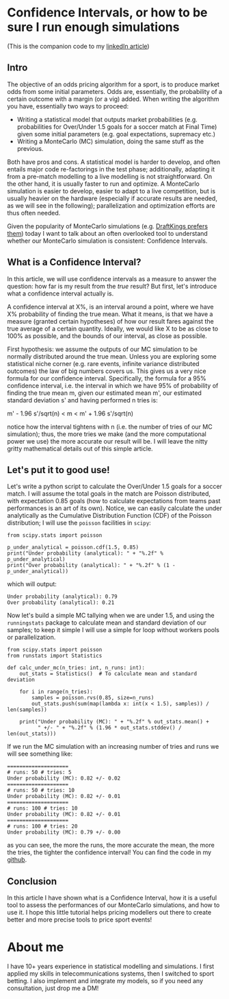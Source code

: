 # Confidence Intervals, or how to be sure I run enough simulations

(This is the companion code to my [linkedIn article](https://www.linkedin.com/pulse/confidence-intervals-how-sure-i-run-enough-antonio-franco-spruf/))

## Intro
The objective of an odds pricing algorithm for a sport, is to produce market odds from some initial parameters. Odds are, essentially, the probability of a certain outcome with a margin (or a vig) added. When writing the algorithm you have, essentially two ways to proceed:

- Writing a statistical model that outputs market probabilities (e.g. probabilities for Over/Under 1.5 goals for a soccer match at Final Time) given some initial parameters (e.g. goal expectations, supremacy etc.)
- Writing a MonteCarlo (MC) simulation, doing the same stuff as the previous.
	
Both have pros and cons. A statistical model is harder to develop, and often entails major code re-factorings in the test phase; additionally, adapting it from a pre-match modelling to a live modelling is not straightforward. On the other hand, it is usually faster to run and optimize. A MonteCarlo simulation is easier to develop, easier to adapt to a live competition, but is usually heavier on the hardware (especially if accurate results are needed, as we will see in the following); parallelization and optimization efforts are thus often needed. 

Given the popularity of MonteCarlo simulations (e.g. [DraftKings prefers them](https://medium.com/draftkings-engineering/building-a-tennis-simulation-d6afdaa97d19)) today I want to talk about an often overlooked tool to understand whether our MonteCarlo simulation is consistent: Confidence Intervals.

## What is a Confidence Interval?
In this article, we will use confidence intervals as a measure to answer the question: how far is my result from the _true_ result? But first, let's introduce what a confidence interval actually is.

A confidence interval at X%, is an interval around a point, where we have X% probability of finding the true mean. What it means, is that we have a measure (granted certain hypotheses) of how our result fares against the true average of a certain quantity. Ideally, we would like X to be as close to 100% as possible, and the bounds of our interval, as close as possible.

First hypothesis: we assume the outputs of our MC simulation to be normally distributed around the true mean. Unless you are exploring some statistical niche corner (e.g. rare events, infinite variance distributed outcomes) the law of big numbers covers us. This gives us a very nice formula for our confidence interval. Specifically, the formula for a 95% confidence interval, i.e. the interval in which we have 95% of probability of finding the true mean m, given our estimated mean m', our estimated standard deviation s' and having performed n tries is:

m' - 1.96 s'/sqrt(n) < m < m' + 1.96 s'/sqrt(n)

notice how the interval tightens with n (i.e. the number of tries of our MC simulation); thus, the more tries we make (and the more computational power we use) the more accurate our result will be. I will leave the nitty gritty mathematical details out of this simple article. 

## Let's put it to good use!
Let's write a python script to calculate the Over/Under 1.5 goals for a soccer match. I will assume the total goals in the match are Poisson distributed, with expectation 0.85 goals (how to calculate expectations from teams past performances is an art of its own). Notice, we can easily calculate the under analytically as the Cumulative Distribution Function (CDF) of the Poisson distribution; I will use the `poisson` facilities in `scipy`:
```
from scipy.stats import poisson

p_under_analytical = poisson.cdf(1.5, 0.85)
print("Under probability (analytical): " + "%.2f" % p_under_analytical)
print("Over probability (analytical): " + "%.2f" % (1 - p_under_analytical))
```
which will output:
```
Under probability (analytical): 0.79
Over probability (analytical): 0.21
```

Now let's build a simple MC tallying when we are under 1.5, and using the `runningstats` package to calculate mean and standard deviation of our samples; to keep it simple I will use a simple for loop without workers pools or parallelization.
```
from scipy.stats import poisson
from runstats import Statistics

def calc_under_mc(n_tries: int, n_runs: int):
    out_stats = Statistics()  # To calculate mean and standard deviation

    for i in range(n_tries):
        samples = poisson.rvs(0.85, size=n_runs)
        out_stats.push(sum(map(lambda x: int(x < 1.5), samples)) / len(samples))

    print("Under probability (MC): " + "%.2f" % out_stats.mean() +
          " +/- " + "%.2f" % (1.96 * out_stats.stddev() / len(out_stats)))
```
If we run the MC simulation with an increasing number of tries and runs we will see something like:

```
====================
# runs: 50 # tries: 5
Under probability (MC): 0.82 +/- 0.02
====================
# runs: 50 # tries: 10
Under probability (MC): 0.82 +/- 0.01
====================
# runs: 100 # tries: 10
Under probability (MC): 0.82 +/- 0.01
====================
# runs: 100 # tries: 20
Under probability (MC): 0.79 +/- 0.00
```
as you can see, the more the runs, the more accurate the mean, the more the tries, the tighter the confidence interval! You can find the code in my [github](https://github.com/segmentation-fault/linkedin-confidence-intrv).

## Conclusion
In this article I have shown what is a Confidence Interval, how it is a useful tool to assess the performances of our MonteCarlo simulations, and how to use it. I hope this little tutorial helps pricing modellers out there to create better and more precise tools to price sport events!

# About me
I have 10+ years experience in statistical modelling and simulations. I first applied my skills in telecommunications systems, then I switched to sport betting. I also implement and integrate my models, so if you need any consultation, just drop me a DM!
